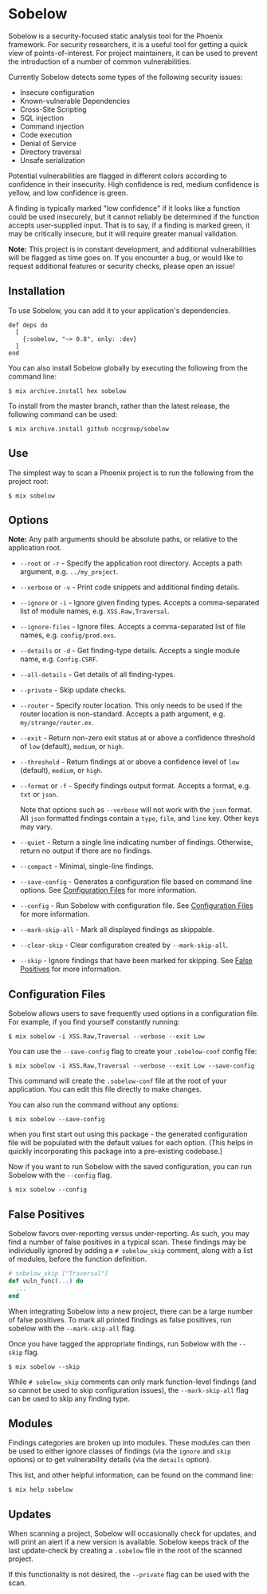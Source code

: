 # Sobelow

Sobelow is a security-focused static analysis tool for the 
Phoenix framework. For security researchers, it is a useful 
tool for getting a quick view of points-of-interest. For 
project maintainers, it can be used to prevent the introduction 
of a number of common vulnerabilities. 

Currently Sobelow detects some types of the following 
security issues: 

* Insecure configuration
* Known-vulnerable Dependencies
* Cross-Site Scripting
* SQL injection
* Command injection
* Code execution
* Denial of Service
* Directory traversal
* Unsafe serialization

Potential vulnerabilities are flagged in different colors 
according to confidence in their insecurity. High confidence is 
red, medium confidence is yellow, and low confidence is green.

A finding is typically marked "low confidence" if it looks 
like a function could be used insecurely, but it cannot 
reliably be determined if the function accepts user-supplied 
input. That is to say, if a finding is marked green, it may be 
critically insecure, but it will require greater manual 
validation. 

**Note:** This project is in constant development, and 
additional vulnerabilities will be flagged as time goes on. 
If you encounter a bug, or would like to request additional 
features or security checks, please open an issue!

## Installation

To use Sobelow, you can add it to your application's dependencies. 

    def deps do
      [
        {:sobelow, "~> 0.8", only: :dev}
      ]
    end

You can also install Sobelow globally by executing the following 
from the command line:

    $ mix archive.install hex sobelow

To install from the master branch, rather than the latest release, 
the following command can be used:

    $ mix archive.install github nccgroup/sobelow
    
## Use

The simplest way to scan a Phoenix project is to run the 
following from the project root:

    $ mix sobelow

## Options

**Note:** Any path arguments should be absolute paths, or 
relative to the application root.

  * `--root` or `-r` - Specify the application root directory. 
  Accepts a path argument, e.g. `../my_project`.
        
  * `--verbose` or `-v` - Print code snippets and additional 
  finding details.
  
  * `--ignore` or `-i` - Ignore given finding types. Accepts a 
  comma-separated list of module names, e.g. `XSS.Raw,Traversal`.
  
  * `--ignore-files` - Ignore files. Accepts a comma-separated 
  list of file names, e.g. `config/prod.exs`.
  
  * `--details` or `-d` - Get finding-type details. Accepts a 
  single module name, e.g. `Config.CSRF`.
  
  * `--all-details` - Get details of all finding-types.
  
  * `--private` - Skip update checks.
  
  * `--router` - Specify router location. This only needs to be 
  used if the router location is non-standard. Accepts a path 
  argument, e.g. `my/strange/router.ex`.
  
  * `--exit` - Return non-zero exit status at or above a confidence 
  threshold of `low` (default), `medium`, or `high`.
  
  * `--threshold` - Return findings at or above a confidence level 
  of `low` (default), `medium`, or `high`.
  
  * `--format` or `-f` - Specify findings output format. Accepts a format, 
  e.g. `txt` or `json`. 
  
      Note that options such as `--verbose` will not work with the `json` format. 
      All `json` formatted findings contain a `type`, `file`, and `line` key. 
      Other keys may vary.
  
  * `--quiet` - Return a single line indicating number of findings. 
  Otherwise, return no output if there are no findings.
  
  * `--compact` - Minimal, single-line findings.
  
  * `--save-config` - Generates a configuration file based on command 
  line options. See [Configuration Files](#configuration-files) for more 
  information.
  
  * `--config` - Run Sobelow with configuration file. See [Configuration Files](#configuration-files) 
  for more information.
  
  * `--mark-skip-all` - Mark all displayed findings as skippable. 
  
  * `--clear-skip` - Clear configuration created by `--mark-skip-all`.
  
  * `--skip` - Ignore findings that have been marked for skipping. See [False Positives](#false-positives) 
  for more information.
  
## Configuration Files
Sobelow allows users to save frequently used options in a 
configuration file. For example, if you find yourself constantly 
running:

    $ mix sobelow -i XSS.Raw,Traversal --verbose --exit Low
    
You can use the `--save-config` flag to create your `.sobelow-conf` 
config file:

    $ mix sobelow -i XSS.Raw,Traversal --verbose --exit Low --save-config
     
This command will create the `.sobelow-conf` file at the root 
of your application. You can edit this file directly to make 
changes.

You can also run the command without any options:

    $ mix sobelow --save-config

when you first start out using this package - the generated configuration file
will be populated with the default values for each option. (This helps in
quickly incorporating this package into a pre-existing codebase.)

Now if you want to run Sobelow with the saved configuration,
you can run Sobelow with the `--config` flag.

    $ mix sobelow --config

## False Positives
Sobelow favors over-reporting versus under-reporting. As such, 
you may find a number of false positives in a typical scan. 
These findings may be individually ignored by adding a 
`# sobelow_skip` comment, along with a list of modules, before 
the function definition. 

```elixir
# sobelow_skip ["Traversal"]
def vuln_func(...) do
  ...
end
```

When integrating Sobelow into a new project, there can be a 
large number of false positives. To mark all printed findings 
as false positives, run sobelow with the `--mark-skip-all` flag. 

Once you have tagged the appropriate findings, run 
Sobelow with the `--skip` flag.

    $ mix sobelow --skip

While `# sobelow_skip` comments can only mark function-level 
findings (and so cannot be used to skip configuration issues), 
the `--mark-skip-all` flag can be used to skip any finding 
type.

## Modules
Findings categories are broken up into modules. These modules 
can then be used to either ignore classes of findings (via the 
`ignore` and `skip` options) or to get vulnerability details (via the 
`details` option).
 
This list, and other helpful information, can be found on the 
command line:

    $ mix help sobelow

## Updates
When scanning a project, Sobelow will occasionally check for 
updates, and will print an alert if a new version is available. 
Sobelow keeps track of the last update-check by creating a 
`.sobelow` file in the root of the scanned project.

If this functionality is not desired, the `--private` flag can 
be used with the scan.
